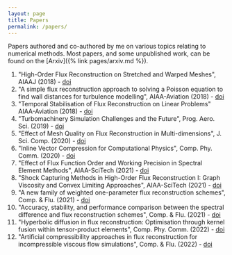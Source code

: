 ```yaml
---
layout: page
title: Papers
permalink: /papers/
---
```


Papers authored and co-authored by me on various topics relating to numerical
methods. Most papers, and some unpublished work, can be found on the 
[Arxiv]({% link pages/arxiv.md %}).

1. "High-Order Flux Reconstruction on Stretched and Warped Meshes", AIAAJ 
   (2018) - [doi][aiaa-2018]
2. "A simple flux reconstruction approach to solving a Poisson equation to find
   wall distances for turbulence modelling", AIAA-Aviation (2018) -
   [doi][aiaa-2018a]
3. "Temporal Stabilisation of Flux Reconstruction on Linear Problems"
   AIAA-Aviation (2018) - [doi][aiaa-2018b]
4. "Turbomachinery Simulation Challenges and the Future", Prog. Aero. Sci.
   (2019) - [doi][pas-2019]
5. "Effect of Mesh Quality on Flux Reconstruction in Multi-dimensions", J. Sci.
   Comp. (2020) - [doi][jsc-2020]
6. "Inline Vector Compression for Computational Physics", Comp. Phy. Comm.
   (2020) - [doi][cpc-2020]
7. "Effect of Flux Function Order and Working Precision in Spectral Element
   Methods", AIAA-SciTech (2021) - [doi][aiaa-2021]
8. "Shock Capturing Methods in High-Order Flux Reconstruction I: Graph
   Viscosity and Convex Limiting Approaches", AIAA-SciTech (2021) - 
   [doi][aiaa-2021a]
9.  "A new family of weighted one-parameter flux reconstruction schemes", Comp. 
   & Flu. (2021) - [doi][caf-2021]
11. "Accuracy, stability, and performance comparison between the spectral
   difference and flux reconstruction schemes", Comp. & Flu. (2021) -
   [doi][caf-2021a]
12. "Hyperbolic diffusion in flux reconstruction: Optimisation through kernel
   fusion within tensor-product elements", Comp. Phy. Comm. (2022) - 
   [doi][cpc-2022]
13. "Artificial compressibility approaches in flux reconstruction for 
   incompressible viscous flow simulations", Comp. & Flu. (2022) - [doi][caf-2022]

[aiaa-2018]: https://doi.org/10.2514/1.J056341
[aiaa-2018a]: https://doi.org/10.2514/6.2018-4261
[aiaa-2018b]: https://doi.org/10.2514/6.2018-4263
[pas-2019]: https://doi.org/10.1016/j.paerosci.2019.100554
[jsc-2020]: https://doi.org/10.1007/s10915-020-01184-2
[cpc-2020]: https://doi.org/10.1016/j.cpc.2020.107562
[aiaa-2021]: https://doi.org/10.2514/6.2020-0566
[aiaa-2021a]: https://doi.org/10.2514/6.2021-0496
[caf-2021]: https://doi.org/10.1016/j.compfluid.2021.104918
[caf-2021a]: https://doi.org/10.1016/j.compfluid.2021.104922
[cpc-2022]: https://doi.org/10.1016/j.cpc.2021.108235
[caf-2022]: https://doi.org/10.1016/j.compfluid.2022.105634

